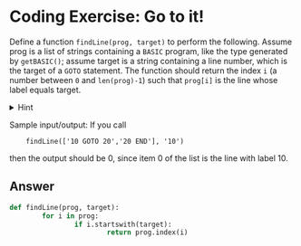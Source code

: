 # Coding Exercise: Go to it!
Define a function `findLine(prog, target)` to perform the following. Assume prog is a list of strings containing a `BASIC` program, like the type generated by `getBASIC()`; assume target is a string containing a line number, which is the target of a `GOTO` statement. The function should return the index `i` (a number between `0` and `len(prog)-1`) such that `prog[i]` is the line whose label equals target.

<details>
        <summary>
                Hint
        </summary>
        
  ![image](https://github.com/ansilmbabl/CS-circle-python/assets/86063895/a52ed6a9-e737-4e77-8271-0b2fd7074621)
</details>

Sample input/output: If you call

        findLine(['10 GOTO 20','20 END'], '10')
then the output should be 0, since item 0 of the list is the line with label 10.

## Answer
```python
def findLine(prog, target):
        for i in prog:
                if i.startswith(target):
                        return prog.index(i)
